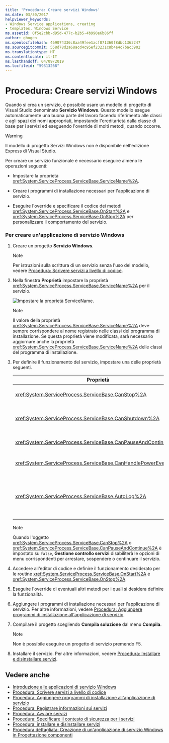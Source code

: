 ```yaml
---
title: 'Procedura: Creare servizi Windows'
ms.date: 03/30/2017
helpviewer_keywords:
- Windows Service applications, creating
- templates, Windows Service
ms.assetid: 0f5e2cbb-d95d-477c-b2b5-4b990e6b86ff
author: ghogen
ms.openlocfilehash: 469074336c8aa49fee1acf871360f8dbc1363247
ms.sourcegitcommit: 558d78d2a68acd4c95ef23231c8b4e4c7bac3902
ms.translationtype: HT
ms.contentlocale: it-IT
ms.lasthandoff: 04/09/2019
ms.locfileid: "59313268"
---
```

# <a name="how-to-create-windows-services"></a>Procedura: Creare servizi Windows
Quando si crea un servizio, è possibile usare un modello di progetto di Visual Studio denominato **Servizio Windows**. Questo modello esegue automaticamente una buona parte del lavoro facendo riferimento alle classi e agli spazi dei nomi appropriati, impostando l'ereditarietà dalla classe di base per i servizi ed eseguendo l'override di molti metodi, quando occorre.  
  
> [!WARNING]
>  Il modello di progetto Servizi Windows non è disponibile nell'edizione Express di Visual Studio.  
  
 Per creare un servizio funzionale è necessario eseguire almeno le operazioni seguenti:  
  
-   Impostare la proprietà <xref:System.ServiceProcess.ServiceBase.ServiceName%2A>.  
  
-   Creare i programmi di installazione necessari per l'applicazione di servizio.  
  
-   Eseguire l'override e specificare il codice dei metodi <xref:System.ServiceProcess.ServiceBase.OnStart%2A> e <xref:System.ServiceProcess.ServiceBase.OnStop%2A> per personalizzare il comportamento del servizio.  
  
### <a name="to-create-a-windows-service-application"></a>Per creare un'applicazione di servizio Windows  
  
1. Creare un progetto **Servizio Windows**.  
  
    > [!NOTE]
    >  Per istruzioni sulla scrittura di un servizio senza l'uso del modello, vedere [ Procedura: Scrivere servizi a livello di codice](../../../docs/framework/windows-services/how-to-write-services-programmatically.md).  
  
2. Nella finestra **Proprietà** impostare la proprietà <xref:System.ServiceProcess.ServiceBase.ServiceName%2A> per il servizio.  
  
     ![Impostare la proprietà ServiceName.](../../../docs/framework/windows-services/media/windowsservice-servicename.PNG "WindowsService_ServiceName")  
  
    > [!NOTE]
    >  Il valore della proprietà <xref:System.ServiceProcess.ServiceBase.ServiceName%2A> deve sempre corrispondere al nome registrato nelle classi del programma di installazione. Se questa proprietà viene modificata, sarà necessario aggiornare anche la proprietà <xref:System.ServiceProcess.ServiceBase.ServiceName%2A> delle classi del programma di installazione.  
  
3. Per definire il funzionamento del servizio, impostare una delle proprietà seguenti.  
  
    |Proprietà|Impostazione|  
    |--------------|-------------|  
    |<xref:System.ServiceProcess.ServiceBase.CanStop%2A>|`True` per indicare che il servizio accetta le richieste di interruzione dell'esecuzione; `false` per impedire l'interruzione del servizio.|  
    |<xref:System.ServiceProcess.ServiceBase.CanShutdown%2A>|`True` per indicare che il servizio richiede una notifica alla chiusura del computer su cui viene eseguito, consentendo la chiamata alla routine <xref:System.ServiceProcess.ServiceBase.OnShutdown%2A>.|  
    |<xref:System.ServiceProcess.ServiceBase.CanPauseAndContinue%2A>|`True` per indicare che il servizio accetta le richieste di sospensione o di ripresa dell'esecuzione; `false` per impedire la sospensione e la ripresa del servizio.|  
    |<xref:System.ServiceProcess.ServiceBase.CanHandlePowerEvent%2A>|`True` per indicare che il servizio può gestire la notifica delle variazioni dello stato di alimentazione del computer; `false` per impedire al servizio di ricevere notifica di tali modifiche.|  
    |<xref:System.ServiceProcess.ServiceBase.AutoLog%2A>|`True` per scrivere informazioni nel log eventi dell'applicazione quando il servizio esegue un'operazione; `false` per disabilitare questa funzionalità. Per altre informazioni, vedere [Procedura: Registrare informazioni sui servizi](../../../docs/framework/windows-services/how-to-log-information-about-services.md). **Nota:**  per impostazione predefinita, la proprietà <xref:System.ServiceProcess.ServiceBase.AutoLog%2A> è impostata su `true`.|  
  
    > [!NOTE]
    >  Quando l'oggetto <xref:System.ServiceProcess.ServiceBase.CanStop%2A> o <xref:System.ServiceProcess.ServiceBase.CanPauseAndContinue%2A> è impostato su `false`, **Gestione controllo servizi** disabiliterà le opzioni di menu corrispondenti per arrestare, sospendere o continuare il servizio.  
  
4. Accedere all'editor di codice e definire il funzionamento desiderato per le routine <xref:System.ServiceProcess.ServiceBase.OnStart%2A> e <xref:System.ServiceProcess.ServiceBase.OnStop%2A>.  
  
5. Eseguire l'override di eventuali altri metodi per i quali si desidera definire la funzionalità.  
  
6. Aggiungere i programmi di installazione necessari per l'applicazione di servizio. Per altre informazioni, vedere [Procedura: Aggiungere programmi di installazione all'applicazione di servizio](../../../docs/framework/windows-services/how-to-add-installers-to-your-service-application.md).  
  
7. Compilare il progetto scegliendo **Compila soluzione** dal menu **Compila**.  
  
    > [!NOTE]
    >  Non è possibile eseguire un progetto di servizio premendo F5.  
  
8. Installare il servizio. Per altre informazioni, vedere [Procedura: Installare e disinstallare servizi](../../../docs/framework/windows-services/how-to-install-and-uninstall-services.md).  
  
## <a name="see-also"></a>Vedere anche

- [Introduzione alle applicazioni di servizio Windows](../../../docs/framework/windows-services/introduction-to-windows-service-applications.md)
- [Procedura: Scrivere servizi a livello di codice](../../../docs/framework/windows-services/how-to-write-services-programmatically.md)
- [Procedura: Aggiungere programmi di installazione all'applicazione di servizio](../../../docs/framework/windows-services/how-to-add-installers-to-your-service-application.md)
- [Procedura: Registrare informazioni sui servizi](../../../docs/framework/windows-services/how-to-log-information-about-services.md)
- [Procedura: Avviare servizi](../../../docs/framework/windows-services/how-to-start-services.md)
- [Procedura: Specificare il contesto di sicurezza per i servizi](../../../docs/framework/windows-services/how-to-specify-the-security-context-for-services.md)
- [Procedura: installare e disinstallare servizi](../../../docs/framework/windows-services/how-to-install-and-uninstall-services.md)
- [Procedura dettagliata: Creazione di un'applicazione di servizio Windows in Progettazione componenti](../../../docs/framework/windows-services/walkthrough-creating-a-windows-service-application-in-the-component-designer.md)
